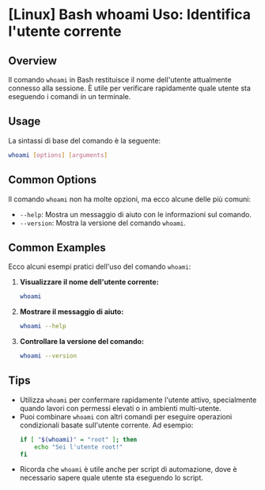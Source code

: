 # [Linux] Bash whoami Uso: Identifica l'utente corrente

## Overview
Il comando `whoami` in Bash restituisce il nome dell'utente attualmente connesso alla sessione. È utile per verificare rapidamente quale utente sta eseguendo i comandi in un terminale.

## Usage
La sintassi di base del comando è la seguente:

```bash
whoami [options] [arguments]
```

## Common Options
Il comando `whoami` non ha molte opzioni, ma ecco alcune delle più comuni:

- `--help`: Mostra un messaggio di aiuto con le informazioni sul comando.
- `--version`: Mostra la versione del comando `whoami`.

## Common Examples
Ecco alcuni esempi pratici dell'uso del comando `whoami`:

1. **Visualizzare il nome dell'utente corrente:**
   ```bash
   whoami
   ```

2. **Mostrare il messaggio di aiuto:**
   ```bash
   whoami --help
   ```

3. **Controllare la versione del comando:**
   ```bash
   whoami --version
   ```

## Tips
- Utilizza `whoami` per confermare rapidamente l'utente attivo, specialmente quando lavori con permessi elevati o in ambienti multi-utente.
- Puoi combinare `whoami` con altri comandi per eseguire operazioni condizionali basate sull'utente corrente. Ad esempio:
  ```bash
  if [ "$(whoami)" = "root" ]; then
      echo "Sei l'utente root!"
  fi
  ```
- Ricorda che `whoami` è utile anche per script di automazione, dove è necessario sapere quale utente sta eseguendo lo script.